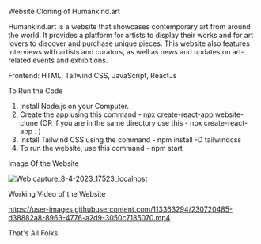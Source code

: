 Website Cloning of Humankind.art

Humankind.art is a website that showcases contemporary art from around the world. It provides a platform for artists to display their works and for art lovers to discover and purchase unique pieces. This website also features interviews with artists and curators, as well as news and updates on art-related events and exhibitions.

Frontend: HTML, Tailwind CSS, JavaScript, ReactJs

To Run the Code
1.	Install Node.js on your Computer.
2.	Create the app using this command - npx create-react-app website-clone (OR if you are in the same directory use this - npx create-react-app . )
3.	Install Tailwind CSS using the command - npm install -D tailwindcss
4.	To run the website, use this command - npm start

Image Of the Website

![Web capture_8-4-2023_17523_localhost](https://user-images.githubusercontent.com/113363294/230720811-d014871a-87e6-41d5-a684-7a9f82f1abdb.jpeg)

Working Video of the Website

https://user-images.githubusercontent.com/113363294/230720485-d38882a8-8963-4776-a2d9-3050c7185070.mp4

That's All Folks
